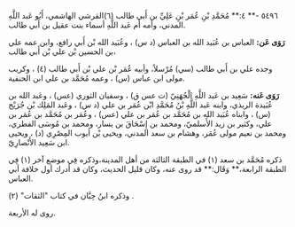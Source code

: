 ٥٤٩٦ -** ٤:** مُحَمَّدِ بْنِ عُمَر بْنِ عَلِيِّ بن أَبي طالب (٦)القرشي الهاشمي، أَبُو عَبد اللَّهِ المدني، وأمه أم عَبد اللَّهِ أسماء بنت عقيل بن أَبي طالب.

**رَوَى عَن:** العباس بن عُبَيد الله بن العباس (د س) ، وعُبَيد الله بْن أَبي رافع، وابن عمه علي بن الحسين بْن علي بْن أَبي طالب،

وجده علي بن أَبي طالب (سي) مُرْسلاً، وأبيه عُمَر بْن علي بْن أَبي طالب (٤) ، وكريب مولى ابن عباس (س) ، وعمه مُحَمَّد بن علي ابن الحنفية.

**رَوَى عَنه:** سَعِيد بن عَبد اللَّهِ الْجُهَنِيّ (ت عس ق) ، وسفيان الثوري (عس) ، وعَبد الله بن عُبَيدة الربذي، وابنه عَبد اللَّهِ بْنُ مُحَمَّدِ ابْن عُمَر بن علي (د س) ، وعَبد المَلِك بْن جُرَيْج (س) ، وابناه عُبَيد الله بن مُحَمَّد بن عُمَر بن علي (عس) ، وعُمَر بن مُحَمَّد بن عُمَر بن علي، وكثير بن زيد الأَسلميّ، ومحمد بن إِسْحَاقَ بن يسار، ومحمد بن مُوسَى الفطري، ومحمد بن نعيم مولى عُمَر، وهشام بن سعد المدني، ويحيى بْن أيوب المِصْرِي (د) ، ويحيى ابن سَعِيد الأَنْصارِيّ.

ذكره مُحَمَّد بن سعد (١) في الطبقة الثالثة من أهل المدينة،وذكره فِي موضع آخر (١) فِي الطبقة الرابعة،** وَقَال:** قد روى عنه، وكان قليل الحديث، وكان قد أدرك أول خلافة أبي العباس.

وذكره ابنُ حِبَّان في كتاب "الثقات" (٢) .

روى له الأربعة.